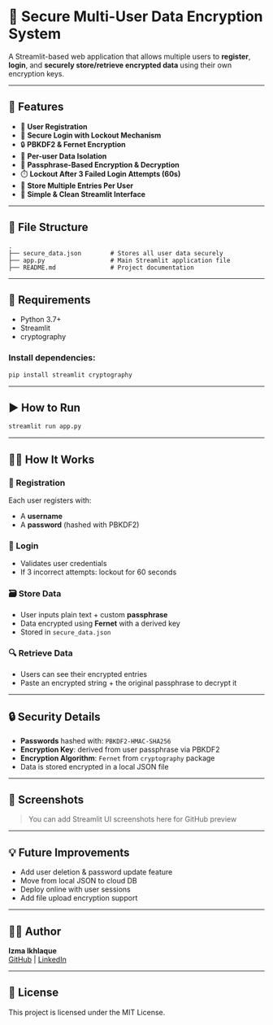 # 🔐 Secure Multi-User Data Encryption System

A Streamlit-based web application that allows multiple users to **register**, **login**, and **securely store/retrieve encrypted data** using their own encryption keys.

---

## 🚀 Features

- 🧾 **User Registration**  
- 🔐 **Secure Login with Lockout Mechanism**  
- 🔒 **PBKDF2 & Fernet Encryption**  
- 🧠 **Per-user Data Isolation**  
- 🔑 **Passphrase-Based Encryption & Decryption**  
- ⏱️ **Lockout After 3 Failed Login Attempts (60s)**  
- 📂 **Store Multiple Entries Per User**  
- 🧹 **Simple & Clean Streamlit Interface**  

---

## 📁 File Structure

```
.
├── secure_data.json        # Stores all user data securely
├── app.py                  # Main Streamlit application file
├── README.md               # Project documentation
```

---

## 🔧 Requirements

- Python 3.7+
- Streamlit
- cryptography

### Install dependencies:

```bash
pip install streamlit cryptography
```

---

## ▶️ How to Run

```bash
streamlit run app.py
```

---

## 🧑‍💻 How It Works

### 🔐 Registration

Each user registers with:
- A **username**
- A **password** (hashed with PBKDF2)

### 🔑 Login

- Validates user credentials
- If 3 incorrect attempts: lockout for 60 seconds

### 🗃️ Store Data

- User inputs plain text + custom **passphrase**
- Data encrypted using **Fernet** with a derived key
- Stored in `secure_data.json`

### 🔍 Retrieve Data

- Users can see their encrypted entries
- Paste an encrypted string + the original passphrase to decrypt it

---

## 🔒 Security Details

- **Passwords** hashed with: `PBKDF2-HMAC-SHA256`
- **Encryption Key**: derived from user passphrase via PBKDF2
- **Encryption Algorithm**: `Fernet` from `cryptography` package
- Data is stored encrypted in a local JSON file

---

## 📸 Screenshots

> You can add Streamlit UI screenshots here for GitHub preview

---

## 💡 Future Improvements

- Add user deletion & password update feature  
- Move from local JSON to cloud DB  
- Deploy online with user sessions  
- Add file upload encryption support

---

## 👩‍💻 Author

**Izma Ikhlaque**  
[GitHub](https://github.com/IzmaRao) | [LinkedIn](https://www.linkedin.com/in/izma-21i/)  

---

## 📜 License

This project is licensed under the MIT License.

